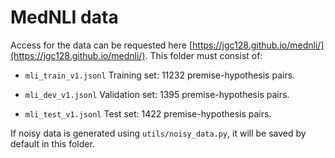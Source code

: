 # MedNLI data

Access for the data can be requested here [https://jgc128.github.io/mednli/](https://jgc128.github.io/mednli/). This folder must consist of: 

* `mli_train_v1.jsonl` Training set:  11232 premise-hypothesis pairs.

* `mli_dev_v1.jsonl`  Validation set:  1395 premise-hypothesis pairs.

* `mli_test_v1.jsonl` Test set:  1422 premise-hypothesis pairs.

If noisy data is generated using `utils/noisy_data.py`, it will be saved by default in this folder.


